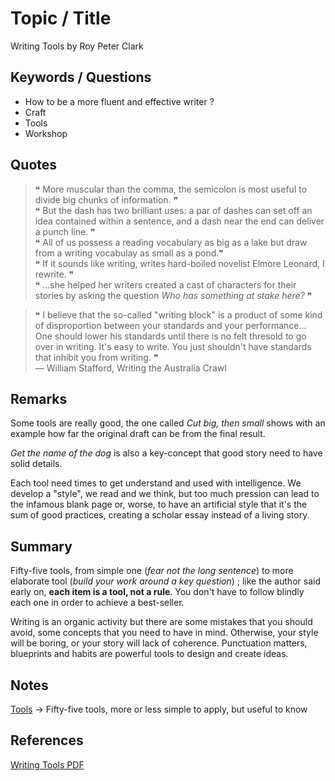 # Topic / Title

Writing Tools by Roy Peter Clark

## Keywords / Questions

* How to be a more fluent and effective writer ?
* Craft
* Tools
* Workshop

## Quotes

> ❝ More muscular than the comma, the semicolon is most useful to divide big chunks of information. ❞    
> ❝ But the dash has two brilliant uses: a par of dashes can set off an idea contained within a sentence, and a dash near the end can deliver a punch line. ❞    
> ❝ All of us possess a reading vocabulary as big as a lake but draw from a writing vocabulay as small as a pond.❞    
> ❝ If it sounds like writing, writes hard-boiled novelist Elmore Leonard, I rewrite. ❞   
> ❝ ...she helped her writers created a cast of characters for their stories by asking the question *Who has something at stake here?*  ❞ 


> ❝ I believe that the so-called "writing block" is a product of some kind of disproportion between your standards and your performance... One should lower his standards until there is no felt thresold to go over in writing. It's easy to write. You just shouldn't have standards that inhibit you from writing. ❞  
> — William Stafford, Writing the Australia Crawl

## Remarks

Some tools are really good, the one called *Cut big, then small* shows with an example how far the original draft can be from the final result. 

*Get the name of the dog* is also a key-concept that good story need to have solid details.

Each tool need times to get understand and used with intelligence. We develop a "style", we read and we think, but too much pression can lead to the infamous blank page or, worse, to have an artificial style that it's the sum of good practices, creating a scholar essay instead of a living story.


## Summary

Fifty-five tools, from simple one (*fear not the long sentence*) to more elaborate tool (*build your work around a key question*) ; like the author said early on, **each item is a tool, not a rule**. You don't have to follow blindly each one in order to achieve a best-seller. 


Writing is an organic activity but there are some mistakes that you should avoid, some concepts that you need to have in mind. Otherwise, your style will be boring, or your story will lack of coherence. Punctuation matters, blueprints and habits are powerful tools to design and create ideas.

## Notes

[Tools](https://github.com/MidnightCitizen/knowledge/blob/master/writing/fifty_five_tools.md) -> Fifty-five tools, more or less simple to apply, but useful to know

## References

[Writing Tools PDF](https://dcripe.files.wordpress.com/2014/06/50-writing-tools.pdf)
